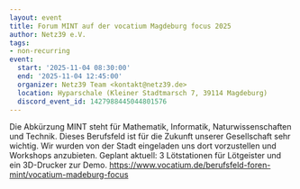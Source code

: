 ```yaml
---
layout: event
title: Forum MINT auf der vocatium Magdeburg focus 2025
author: Netz39 e.V.
tags:
- non-recurring
event:
  start: '2025-11-04 08:30:00'
  end: '2025-11-04 12:45:00'
  organizer: Netz39 Team <kontakt@netz39.de>
  location: Hyparschale (Kleiner Stadtmarsch 7, 39114 Magdeburg)
  discord_event_id: 1427988445044801576
---
```

Die Abkürzung MINT steht für Mathematik, Informatik, Naturwissenschaften und Technik. Dieses Berufsfeld ist für die Zukunft unserer Gesellschaft sehr wichtig. Wir wurden von der Stadt eingeladen uns dort vorzustellen und Workshops anzubieten. Geplant aktuell: 3 Lötstationen für Lötgeister und ein 3D-Drucker zur Demo.
https://www.vocatium.de/berufsfeld-foren-mint/vocatium-madeburg-focus
<!-- event imported from discord manual changes may be overwritten -->
